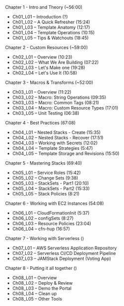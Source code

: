 
Chapter 1 - Intro and Theory (~56:00)
  - Ch01_L01 – Introduction (?)
  - Ch01_L02 – A Quick Refresher (15:24)
  - Ch01_L03 – Template Anatomy (12:17)
  - Ch01_L04 – Template Operations (10:15)
  - Ch01_L05 – Tips & Watchouts (18:45)

Chapter 2 - Custom Resources (~59:00)
  - Ch02_L01 – Overview (10:23)
  - Ch02_L02 – What We Are Building (07:22)
  - Ch02_L03 – Let's Make one (19:28)
  - Ch02_L04 – Let's Use It (10:58)

Chapter 3 - Macros & Transforms (~52:00)
  - Ch03_L01 – Overview (11:22)
  - Ch03_L02 – Macro: String Operations (09:35)
  - Ch03_L03 – Macro: Common Tags (08:21)
  - Ch03_L04 – Macro: Custom Resource Types (17:01)
  - Ch03_L05 – Unit Testing (06:38)

Chapter 4 - Best Practices (67:08)
  - Ch04_L01 – Nested Stacks - Create (15:35)
  - Ch04_L02 – Nested Stacks - Recover (17:51)
  - Ch04_L03 – Working with Secrets (12:02)
  - Ch04_L04 – Template Strategies (5:47)
  - Ch04_L05 – Template Storage and Revisions (15:50)

Chapter 5 - Mastering Stacks (69:40)
  - Ch05_L01 – Service Roles (15:42)
  - Ch05_L02 – Change Sets (9:38)
  - Ch05_L03 – StackSets - Part1 (20:10)
  - Ch05_L04 – StackSets - Part2 (15:33)
  - Ch05_L05 – Stack Policies (8:21)

Chapter 6 - Working with EC2 Instances (54:08)
  - Ch06_L01 – CloudFormationInit (5:37)
  - Ch06_L02 – configSets (8:27)
  - Ch06_L03 – Resource Policies (23:04)
  - Ch06_L04 – cfn-hup (16:57)

Chapter 7 - Working with Serverless ()
  - Ch07_L01 – AWS Serverless Application Repository
  - Ch07_L02 – Serverless CI/CD Deployment Pipeline
  - Ch07_L03 – JAMStack Deployment (Voting App)

Chapter 8 - Putting it all together ()
  - Ch08_L01 – Overview
  - Ch08_L02 – Deploy & Review
  - Ch08_L03 – Demo the Portal
  - Ch08_L04 – Clean up
  - Ch08_L05 – Other Tools
